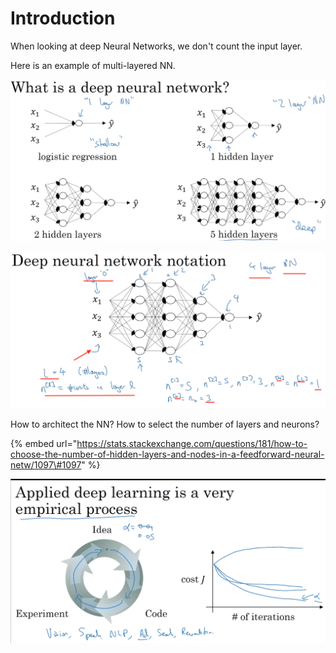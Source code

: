 # Introduction

When looking at deep Neural Networks, we don't count the input layer.

Here is an example of multi-layered NN.

![](../.gitbook/assets/image%20%2828%29.png)

![](../.gitbook/assets/image%20%285%29.png)

How to architect the NN? How to select the number of layers and neurons?

{% embed url="https://stats.stackexchange.com/questions/181/how-to-choose-the-number-of-hidden-layers-and-nodes-in-a-feedforward-neural-netw/1097\#1097" %}

![](../.gitbook/assets/image%20%2839%29.png)



